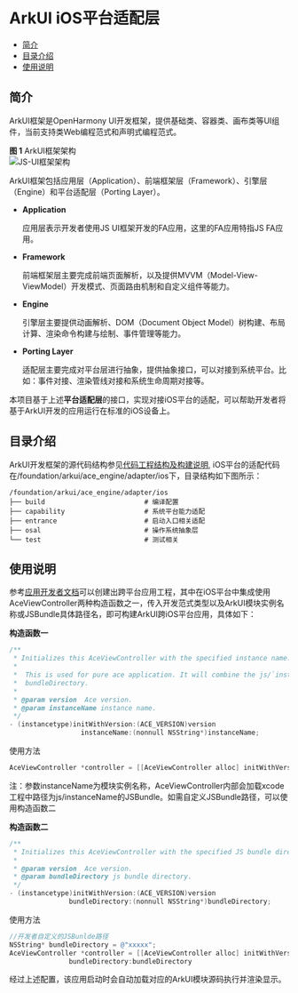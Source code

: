 # ArkUI iOS平台适配层 <a name="ZH-CN_TOPIC_0000001076213364"></a>

-   [简介](#section15701932113019)
-   [目录介绍](#section1791423143211)
-   [使用说明](#section171384529150)

## 简介<a name="section15701932113019"></a>

ArkUI框架是OpenHarmony UI开发框架，提供基础类、容器类、画布类等UI组件，当前支持类Web编程范式和声明式编程范式。


**图 1**  ArkUI框架架构<a name="fig2606133765017"></a>  
![](https://gitee.com/openharmony/arkui_ace_engine/raw/master/figures/JS-UI%E6%A1%86%E6%9E%B6%E6%9E%B6%E6%9E%84.png "JS-UI框架架构")

ArkUI框架包括应用层（Application）、前端框架层（Framework）、引擎层（Engine）和平台适配层（Porting Layer）。

-   **Application**

    应用层表示开发者使用JS UI框架开发的FA应用，这里的FA应用特指JS FA应用。

-   **Framework**

    前端框架层主要完成前端页面解析，以及提供MVVM（Model-View-ViewModel）开发模式、页面路由机制和自定义组件等能力。

-   **Engine**

    引擎层主要提供动画解析、DOM（Document Object Model）树构建、布局计算、渲染命令构建与绘制、事件管理等能力。

-   **Porting Layer**

    适配层主要完成对平台层进行抽象，提供抽象接口，可以对接到系统平台。比如：事件对接、渲染管线对接和系统生命周期对接等。

本项目基于上述**平台适配层**的接口，实现对接iOS平台的适配，可以帮助开发者将基于ArkUI开发的应用运行在标准的iOS设备上。

## 目录介绍<a name="section1791423143211"></a>

ArkUI开发框架的源代码结构参见[代码工程结构及构建说明](https://gitee.com/arkui-x/docs/blob/master/zh-cn/framework-dev/quick-start/project-structure-guide.md), iOS平台的适配代码在/foundation/arkui/ace\_engine/adapter/ios下，目录结构如下图所示：

```
/foundation/arkui/ace_engine/adapter/ios
├── build                         # 编译配置
├── capability                    # 系统平台能力适配
├── entrance                      # 启动入口相关适配
├── osal                          # 操作系统抽象层
└── test                          # 测试相关
```

## 使用说明<a name="section171384529150"></a>

参考[应用开发者文档](https://gitee.com/arkui-x/docs/blob/master/zh-cn/application-dev/README.md)可以创建出跨平台应用工程，其中在iOS平台中集成使用AceViewController两种构造函数之一，传入开发范式类型以及ArkUI模块实例名称或JSBundle具体路径名，即可构建ArkUI跨iOS平台应用，具体如下：

**构造函数一**

```objective-c
/**
 * Initializes this AceViewController with the specified instance name.
 *
 *  This is used for pure ace application. It will combine the js/`instanceName` as the
 *  bundleDirectory.
 *
 * @param version  Ace version.
 * @param instanceName instance name.
 */
- (instancetype)initWithVersion:(ACE_VERSION)version
                  instanceName:(nonnull NSString*)instanceName;
```

使用方法
```objective-c
AceViewController *controller = [[AceViewController alloc] initWithVersion:(ACE_VERSION_ETS) instanceName:@"MainAbility"];
```

注：参数instanceName为模块实例名称，AceViewController内部会加载xcode工程中路径为js/instanceName的JSBundle。如需自定义JSBundle路径，可以使用构造函数二

**构造函数二**

```objective-c
/**
 * Initializes this AceViewController with the specified JS bundle directory.
 *
 * @param version  Ace version.
 * @param bundleDirectory js bundle directory.
 */
- (instancetype)initWithVersion:(ACE_VERSION)version
               bundleDirectory:(nonnull NSString*)bundleDirectory;
```

使用方法

```objective-c
//开发者自定义的JSBunlde路径
NSString* bundleDirectory = @"xxxxx";
AceViewController *controller = [[AceViewController alloc] initWithVersion::(ACE_VERSION_ETS)
               bundleDirectory:bundleDirectory
```
经过上述配置，该应用启动时会自动加载对应的ArkUI模块源码执行并渲染显示。